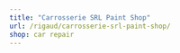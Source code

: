 ```yaml
---
title: "Carrosserie SRL Paint Shop"
url: /rigaud/carrosserie-srl-paint-shop/
shop: car repair
---
```

